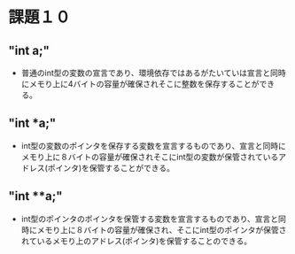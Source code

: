 # 課題１０
## "int a;"
* 普通のint型の変数の宣言であり、環境依存ではあるがたいていは宣言と同時にメモり上に4バイトの容量が確保されそこに整数を保存することができる。

## "int *a;"
* int型の変数のポインタを保存する変数を宣言するものであり、宣言と同時にメモり上に８バイトの容量が確保されそこにint型の変数が保管されているアドレス(ポインタ)を保管することができる。

## "int **a;"
* int型のポインタのポインタを保管する変数を宣言するものであり、宣言と同時にメモり上に８バイトの容量が確保され、そこにint型のポインタが保管されているメモり上のアドレス(ポインタ)を保管することのできる。
